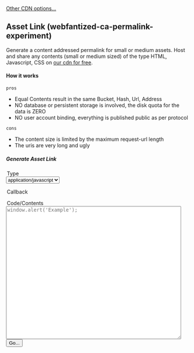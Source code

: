 [Other CDN options...](./)

## Asset Link (webfantized-ca-permalink-experiment)

Generate a content addressed permalink for small or medium assets.
Host and share any contents (small or medium sized) of the type HTML, Javascript, CSS on [our cdn for free](https://cdn.frdl.io).

#### How it works

`pros`
+ Equal Contents result in the same Bucket, Hash, Url, Address
+ NO database or persistent storage is involved, the disk quota for the data is ZERO
+ NO user account binding, everything is published public as per protocol

`cons`
+ The content size is limited by the maximum request-url length
+ The uris are very long and ugly

##### Generate Asset Link
<div class="container">
<form action="https://cdn.frdl.io/_redirect.php" method="POST" target="_blank">
 
 <input type="hidden" name="packageType" value="webfantized-ca-permalink-experiment" /> 
 <input type="hidden" name="packageName" value="*"  /> 
 
 <legend>Type</legend>
 <select name="plugin" onchange="var v=this.options[this.selctedIndex].value, e = document.getElementById('callback'); if(v==='jsonp'){e.style.display='inline-block';}else{e.style.display='none';}">
 <option value="js" selected>application/javascript</option>
 <option value="css">text/css</option>
 <option value="html">text/html</option>
 <option value="json">application/json</option>
 <option value="jsonp">application/jsonp</option>
 </select>
 
 <p id="callback">
   <legend>Callback</legend>
  <input type="text" style="display:none;" name="plugin_method" value="callback"  /> 
  </p>
  
 <legend>Code/Contents</legend>
 <textarea name="code" placeholder="window.alert('Example');" style="width:95%;height:364px;"></textarea>

  <input type="submit" value="Go..." /> 
</form>
</div>

